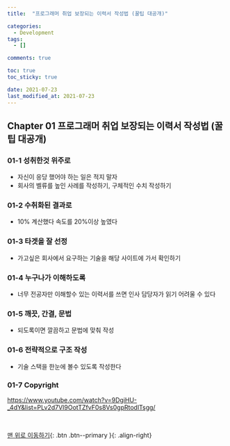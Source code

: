 ```yaml
---
title:  "프로그래머 취업 보장되는 이력서 작성법 (꿀팁 대공개)" 

categories:
  - Development
tags:
  - []

comments: true

toc: true
toc_sticky: true

date: 2021-07-23
last_modified_at: 2021-07-23
---
```


## Chapter 01 프로그래머 취업 보장되는 이력서 작성법 (꿀팁 대공개)

### 01-1 성취한것 위주로
- 자신이 응당 했어야 하는 일은 적지 말자
- 회사의 벨류를 높인 사례를 작성하기, 구체적인 수치 작성하기

### 01-2 수취화된 결과로
- 10% 계산했다 속도를 20%이상 높였다

### 01-3 타겟을 잘 선정
- 가고싶은 회사에서 요구하는 기술을 해당 사이트에 가서 확인하기

### 01-4 누구나가 이해하도록
- 너무 전공자만 이해할수 있는 이력서를 쓰면 인사 담당자가 읽기 어려울 수 있다

### 01-5 깨끗, 간결, 문법
- 되도록이면 깔끔하고 문법에 맞춰 작성

### 01-6 전략적으로 구조 작성
- 기술 스택을 한눈에 볼수 있도록 작성한다

### 01-7 Copyright
<https://www.youtube.com/watch?v=9DgiHU-_4dY&list=PLv2d7VI9OotTZfvF0s8Vs0gpRtodlTsgg/>

<br>

[맨 위로 이동하기](#){: .btn .btn--primary }{: .align-right}
